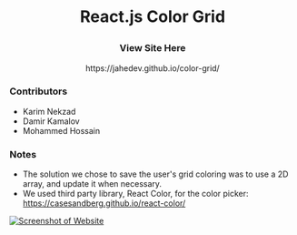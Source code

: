 # <p align="center">React.js Color Grid</p>

### <p align="center">View Site Here</p>
<p align="center">https://jahedev.github.io/color-grid/</p>

### Contributors

- Karim Nekzad
- Damir Kamalov
- Mohammed Hossain


### Notes

- The solution we chose to save the user's grid coloring was to use a 2D array, and update it when necessary.
- We used third party library, React Color, for the color picker: https://casesandberg.github.io/react-color/

[![Screenshot of Website](https://i.imgur.com/YuafpUs.jpg)](https://jahedev.github.io/color-grid/)
